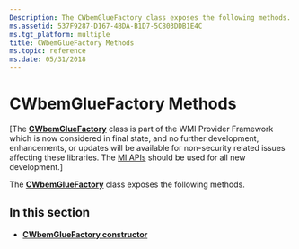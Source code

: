 ```yaml
---
Description: The CWbemGlueFactory class exposes the following methods.
ms.assetid: 537F9287-D167-4BDA-B1D7-5C803DDB1E4C
ms.tgt_platform: multiple
title: CWbemGlueFactory Methods
ms.topic: reference
ms.date: 05/31/2018
---
```


# CWbemGlueFactory Methods

\[The [**CWbemGlueFactory**](/windows/desktop/api/WbemGlue/nl-wbemglue-cwbemgluefactory) class is part of the WMI Provider Framework which is now considered in final state, and no further development, enhancements, or updates will be available for non-security related issues affecting these libraries. The [MI APIs](/previous-versions/windows/desktop/wmi_v2/windows-management-infrastructure) should be used for all new development.\]

The [**CWbemGlueFactory**](/windows/desktop/api/WbemGlue/nl-wbemglue-cwbemgluefactory) class exposes the following methods.

## In this section

-   [**CWbemGlueFactory constructor**](/windows/desktop/api/WbemGlue/nf-wbemglue-cwbemgluefactory-cwbemgluefactory(plong))

 

 